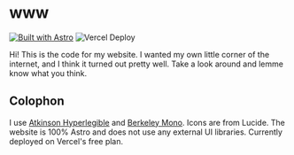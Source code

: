 # www

[![Built with Astro](https://astro.badg.es/v2/built-with-astro/tiny.svg)](https://astro.build) ![Vercel Deploy](https://therealsujitk-vercel-badge.vercel.app/?app=personal-website-aczw&label=Vercel)

Hi! This is the code for my website. I wanted my own little corner of the internet, and I think it turned out pretty well. Take a look around and lemme know what you think.

## Colophon

I use [Atkinson Hyperlegible](https://en.wikipedia.org/wiki/Atkinson_Hyperlegible) and [Berkeley Mono](https://berkeleygraphics.com/typefaces/berkeley-mono/). Icons are from Lucide. The website is 100% Astro and does not use any external UI libraries. Currently deployed on Vercel's free plan.
